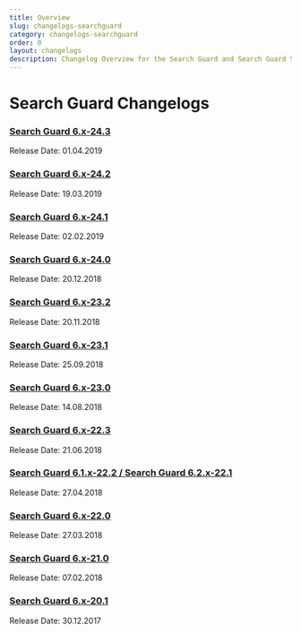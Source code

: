 ```yaml
---
title: Overview
slug: changelogs-searchguard
category: changelogs-searchguard
order: 0
layout: changelogs
description: Changelog Overview for the Search Guard and Search Guard SSL
---
```


<!---
Copryight 2010 floragunn GmbH
-->

# Search Guard Changelogs

### [Search Guard 6.x-24.3](changelog_searchguard_6_x_24_3.md)

Release Date: 01.04.2019

### [Search Guard 6.x-24.2](changelog_searchguard_6_x_24_2.md)

Release Date: 19.03.2019

### [Search Guard 6.x-24.1](changelog_searchguard_6_x_24_1.md)

Release Date: 02.02.2019

### [Search Guard 6.x-24.0](changelog_searchguard_6_x_24_0.md)

Release Date: 20.12.2018

### [Search Guard 6.x-23.2](changelog_searchguard_6_x_23_2.md)

Release Date: 20.11.2018

### [Search Guard 6.x-23.1](changelog_searchguard_6_x_23_1.md)

Release Date: 25.09.2018


### [Search Guard 6.x-23.0](changelog_searchguard_6_x_23_0.md)

Release Date: 14.08.2018


### [Search Guard 6.x-22.3](changelog_searchguard_6_x_22_3.md)

Release Date: 21.06.2018

### [Search Guard 6.1.x-22.2 / Search Guard 6.2.x-22.1](changelog_searchguard_6_x_22_1_2.md)

Release Date: 27.04.2018

### [Search Guard 6.x-22.0](changelog_searchguard_6_x_22_0.md)

Release Date: 27.03.2018

### [Search Guard 6.x-21.0](changelog_searchguard_6_x_21_0.md)

Release Date: 07.02.2018

### [Search Guard 6.x-20.1](changelog_searchguard_6_x_20_1.md)

Release Date: 30.12.2017

